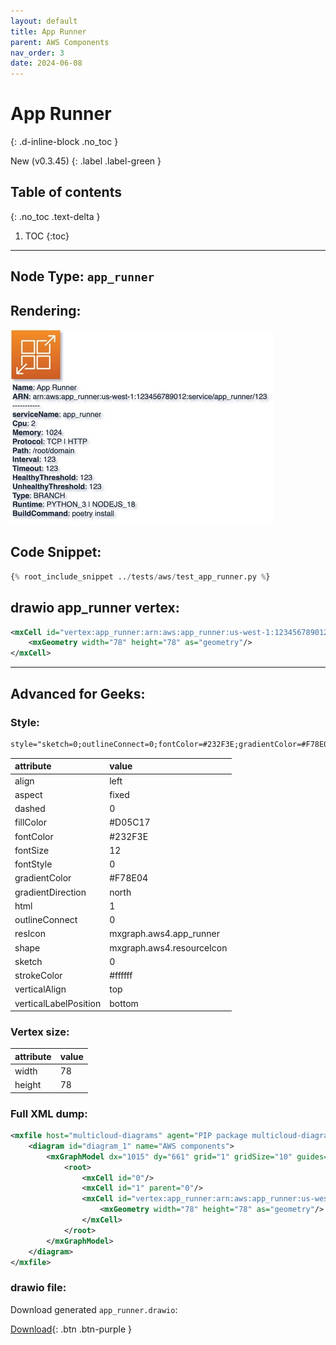 ```yaml
---
layout: default
title: App Runner
parent: AWS Components
nav_order: 3
date: 2024-06-08
---
```


# App Runner
{: .d-inline-block .no_toc }

New (v0.3.45)
{: .label .label-green }

## Table of contents
{: .no_toc .text-delta }

1. TOC
{:toc}

---


## Node Type: ``app_runner``

## Rendering:

![lambda](output/jpg/app_runner.jpg)

## Code Snippet:

```python
{% root_include_snippet ../tests/aws/test_app_runner.py %}
```

## drawio app_runner vertex:

```xml
<mxCell id="vertex:app_runner:arn:aws:app_runner:us-west-1:123456789012:service/app_runner/123" parent="1" vertex="1">
    <mxGeometry width="78" height="78" as="geometry"/>
</mxCell>
```
---

## Advanced for Geeks:

### Style:
```html
style="sketch=0;outlineConnect=0;fontColor=#232F3E;gradientColor=#F78E04;gradientDirection=north;fillColor=#D05C17;strokeColor=#ffffff;dashed=0;verticalLabelPosition=bottom;verticalAlign=top;align=left;html=1;fontSize=12;fontStyle=0;aspect=fixed;shape=mxgraph.aws4.resourceIcon;resIcon=mxgraph.aws4.app_runner;"
```

| attribute | value |
|:----------|:------|
|align| left |
|aspect| fixed |
|dashed| 0 |
|fillColor| #D05C17 |
|fontColor| #232F3E |
|fontSize| 12 |
|fontStyle| 0 |
|gradientColor| #F78E04 |
|gradientDirection| north |
|html| 1 |
|outlineConnect| 0 |
|resIcon| mxgraph.aws4.app_runner |
|shape| mxgraph.aws4.resourceIcon |
|sketch| 0 |
|strokeColor| #ffffff |
|verticalAlign| top |
|verticalLabelPosition| bottom |

### Vertex size:

| attribute | value |
|:---------|:-----------|
| width    | 78  |
| height   |78|

### Full XML dump:
```xml
<mxfile host="multicloud-diagrams" agent="PIP package multicloud-diagrams. Generate resources in draw.io compatible format for Cloud infrastructure. Copyrights @ Roman Tsypuk 2023. MIT license." type="MultiCloud">
    <diagram id="diagram_1" name="AWS components">
        <mxGraphModel dx="1015" dy="661" grid="1" gridSize="10" guides="1" tooltips="1" connect="1" arrows="1" fold="1" page="1" pageScale="1" pageWidth="850" pageHeight="1100" math="0" shadow="1">
            <root>
                <mxCell id="0"/>
                <mxCell id="1" parent="0"/>
                <mxCell id="vertex:app_runner:arn:aws:app_runner:us-west-1:123456789012:service/app_runner/123" value="&lt;b&gt;Name&lt;/b&gt;: App Runner&lt;BR&gt;&lt;b&gt;ARN&lt;/b&gt;: arn:aws:app_runner:us-west-1:123456789012:service/app_runner/123&lt;BR&gt;-----------&lt;BR&gt;&lt;b&gt;serviceName&lt;/b&gt;: app_runner&lt;BR&gt;&lt;b&gt;Cpu&lt;/b&gt;: 2&lt;BR&gt;&lt;b&gt;Memory&lt;/b&gt;: 1024&lt;BR&gt;&lt;b&gt;Protocol&lt;/b&gt;: TCP | HTTP&lt;BR&gt;&lt;b&gt;Path&lt;/b&gt;: /root/domain&lt;BR&gt;&lt;b&gt;Interval&lt;/b&gt;: 123&lt;BR&gt;&lt;b&gt;Timeout&lt;/b&gt;: 123&lt;BR&gt;&lt;b&gt;HealthyThreshold&lt;/b&gt;: 123&lt;BR&gt;&lt;b&gt;UnhealthyThreshold&lt;/b&gt;: 123&lt;BR&gt;&lt;b&gt;Type&lt;/b&gt;: BRANCH&lt;BR&gt;&lt;b&gt;Runtime&lt;/b&gt;: PYTHON_3 | NODEJS_18&lt;BR&gt;&lt;b&gt;BuildCommand&lt;/b&gt;: poetry install" style="sketch=0;outlineConnect=0;fontColor=#232F3E;gradientColor=#F78E04;gradientDirection=north;fillColor=#D05C17;strokeColor=#ffffff;dashed=0;verticalLabelPosition=bottom;verticalAlign=top;align=left;html=1;fontSize=12;fontStyle=0;aspect=fixed;shape=mxgraph.aws4.resourceIcon;resIcon=mxgraph.aws4.app_runner;" parent="1" vertex="1">
                    <mxGeometry width="78" height="78" as="geometry"/>
                </mxCell>
            </root>
        </mxGraphModel>
    </diagram>
</mxfile>
```

### drawio file:

Download generated ``app_runner.drawio``:

[Download](output/drawio/app_runner.drawio){: .btn .btn-purple }